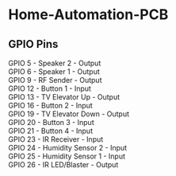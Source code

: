 # Home-Automation-PCB

GPIO Pins
---------
GPIO 5   -   Speaker 2          -   Output  
GPIO 6   -   Speaker 1          -   Output  
GPIO 9   -   RF Sender          -   Output  
GPIO 12  -   Button 1           -   Input  
GPIO 13  -   TV Elevator Up     -   Output  
GPIO 16  -   Button 2           -   Input  
GPIO 19  -   TV Elevator Down   -   Output  
GPIO 20  -   Button 3           -   Input  
GPIO 21  -   Button 4           -   Input  
GPIO 23  -   IR Receiver        -   Input  
GPIO 24  -   Humidity Sensor 2  -   Input  
GPIO 25  -   Humidity Sensor 1  -   Input  
GPIO 26  -   IR LED/Blaster     -   Output  